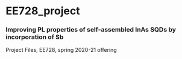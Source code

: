 # EE728_project
### Improving PL properties of self-assembled InAs SQDs by incorporation of Sb  


Project Files, EE728, spring 2020-21 offering  
